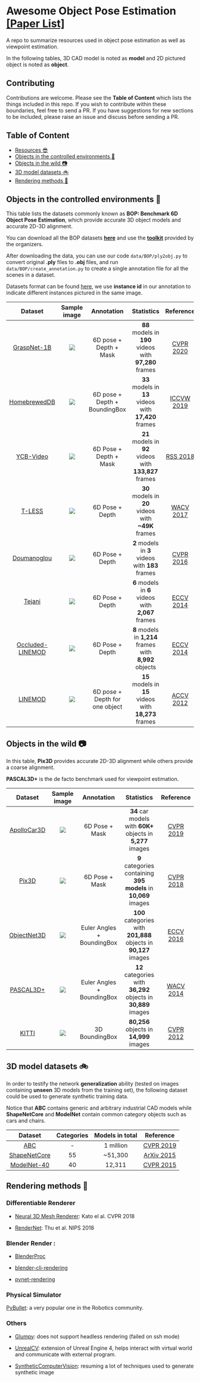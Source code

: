 # Awesome Object Pose Estimation [\[Paper List\]](https://github.com/YoungXIAO13/ObjectPoseEstimationSummary/blob/master/paper.md)
A repo to summarize resources used in object pose estimation as well as viewpoint estimation. 

In the following tables, 3D CAD model is noted as **model** and 2D pictured object is noted as **object**.

## Contributing
Contributions are welcome. 
Please see the **Table of Content** which lists the things included in this repo. 
If you wish to contribute within these boundaries, feel free to send a PR. 
If you have suggestions for new sections to be included, please raise an issue and discuss before sending a PR.


## Table of Content
* [Resources :sunglasses:](https://github.com/YoungXIAO13/ObjectPoseEstimationSummary/blob/master/paper.md)
* [Objects in the controlled environments :movie_camera:](#objects-in-the-controlled-environments-movie_camera)
* [Objects in the wild :camera:](#objects-in-the-wild-camera)
* [3D model datasets :bike:](#3d-model-datasets-bike)
* [Rendering methods :bicyclist:](#rendering-methods-moutain_bicyclist)


## Objects in the controlled environments :movie_camera:
This table lists the datasets commonly known as **BOP: Benchmark 6D Object Pose Estimation**, 
which provide accurate 3D object models and accurate 2D-3D alignment.

You can download all the BOP datasets [**here**](https://bop.felk.cvut.cz/datasets/) and
use the [**toolkit**](https://github.com/thodan/bop_toolkit) provided by the organizers.

After downloading the data, 
you can use our code ```data/BOP/ply2obj.py``` to convert original **.ply** files to **.obj** files,
and run ```data/BOP/create_annotation.py``` to create a single annotation file for all the scenes in a dataset.

Datasets format can be found [here](https://github.com/thodan/bop_toolkit/blob/master/docs/bop_datasets_format.md),
we use **instance id** in our annotation to indicate different instances pictured in the same image.

| Dataset | Sample image | Annotation | Statistics | Reference |
| :-----: | :-----: | :-----: | :-----: | :-----: |
| [GraspNet-1B](https://graspnet.net/index.html) | ![](https://graspnet.net/images/datakn.gif) | 6D pose + Depth + Mask| **88** models in **190** videos with **97,280** frames| [CVPR 2020](https://openaccess.thecvf.com/content_CVPR_2020/papers/Fang_GraspNet-1Billion_A_Large-Scale_Benchmark_for_General_Object_Grasping_CVPR_2020_paper.pdf)| 
| [HomebrewedDB](http://campar.in.tum.de/personal/ilic/homebreweddb/index.html) | ![](https://github.com/YoungXIAO13/6DPoseEstimationDatasets/blob/master/img/HomebrewedDB.png) | 6D pose + Depth + BoundingBox| **33** models in **13** videos with **17,420** frames| [ICCVW 2019](https://arxiv.org/abs/1904.03167)| 
| [YCB-Video](https://rse-lab.cs.washington.edu/projects/posecnn/) | ![](https://github.com/YoungXIAO13/6DPoseEstimationDatasets/blob/master/img/YCB-Video.png) | 6D Pose + Depth + Mask | **21** models in **92** videos with **133,827** frames| [RSS 2018](https://arxiv.org/abs/1711.00199) |
| [T-LESS](http://cmp.felk.cvut.cz/t-less/)| ![](https://github.com/YoungXIAO13/6DPoseEstimationDatasets/blob/master/img/T-LESS.png) | 6D Pose + Depth | **30** models in **20** videos with **~49K** frames | [WACV 2017](https://arxiv.org/abs/1701.05498)|
| [Doumanoglou](http://rkouskou.gitlab.io/research/6D_NBV.html)| ![](https://github.com/YoungXIAO13/6DPoseEstimationDatasets/blob/master/img/Doumanoglou.png)| 6D Pose + Depth | **2** models in **3** videos with **183** frames| [CVPR 2016](https://arxiv.org/abs/1512.07506)|
| [Tejani](http://rkouskou.gitlab.io/research/LCHF.html) | ![](https://github.com/YoungXIAO13/6DPoseEstimationDatasets/blob/master/img/Tejani.png) | 6D Pose + Depth | **6** models in **6** videos with **2,067** frames | [ECCV 2014](http://rkouskou.gitlab.io/publications/docs/ECCV_2014.pdf)|
| [Occluded-LINEMOD](https://bop.felk.cvut.cz/datasets/) | ![](https://github.com/YoungXIAO13/6DPoseEstimationDatasets/blob/master/img/LINEMOD-O.jpg) | 6D Pose + Depth | **8** models in **1,214** frames with **8,992** objects | [ECCV 2014](http://wwwpub.zih.tu-dresden.de/~cvweb/publications/papers/2014/PoseEstimationECCV2014.pdf) | 
| [LINEMOD](https://bop.felk.cvut.cz/datasets/) | ![](https://github.com/YoungXIAO13/6DPoseEstimationDatasets/blob/master/img/LINEMOD.jpg) | 6D pose + Depth for one object | **15** models in **15** videos with **18,273** frames | [ACCV 2012](http://www.stefan-hinterstoisser.com/papers/hinterstoisser2012accv.pdf) |


## Objects in the wild :camera:
In this table, **Pix3D** provides accurate 2D-3D alignment 
while others provide a coarse alignment.

**PASCAL3D+** is the de facto benchmark used for viewpoint estimation.

| Dataset | Sample image | Annotation | Statistics | Reference |
| :-----: | :-----: | :-----: | :-----: | :-----: |
| [ApolloCar3D](http://apolloscape.auto/car_instance.html) | ![](https://github.com/YoungXIAO13/6DPoseEstimationDatasets/blob/master/img/ApolloCar3D.png) | 6D Pose + Mask | **34** car models with **60K+** objects in **5,277** images | [CVPR 2019](https://arxiv.org/abs/1811.12222) |
| [Pix3D](http://pix3d.csail.mit.edu/) | ![](https://github.com/YoungXIAO13/6DPoseEstimationDatasets/blob/master/img/Pix3D.png) | 6D Pose + Mask | **9** categories containing **395 models** in **10,069** images | [CVPR 2018](http://pix3d.csail.mit.edu/papers/pix3d_cvpr.pdf) |
| [ObjectNet3D](http://cvgl.stanford.edu/projects/objectnet3d/) | ![](https://github.com/YoungXIAO13/6DPoseEstimationDatasets/blob/master/img/ObjectNet3D.png) | Euler Angles + BoundingBox | **100** categories with **201,888** objects in **90,127** images | [ECCV 2016](http://cvgl.stanford.edu/papers/xiang_eccv16.pdf) |
| [PASCAL3D+](http://cvgl.stanford.edu/projects/pascal3d.html) | ![](https://github.com/YoungXIAO13/6DPoseEstimationDatasets/blob/master/img/Pascal3D.png) | Euler Angles + BoundingBox | **12** categories with **36,292** objects in **30,889** images | [WACV 2014](https://www-cs.stanford.edu/~roozbeh/papers/wacv14.pdf) |
| [KITTI](http://www.cvlibs.net/datasets/kitti/eval_object.php) | ![](https://github.com/YoungXIAO13/6DPoseEstimationDatasets/blob/master/img/KITTI.png) | 3D BoundingBox | **80,256** objects in **14,999** images | [CVPR 2012](http://www.cvlibs.net/publications/Geiger2012CVPR.pdf) |


## 3D model datasets :bike:
In order to testify the network **generalization** ability 
(tested on images containing **unseen** 3D models from the training set),
the following dataset could be used to generate synthetic training data.

Notice that **ABC** contains generic and arbitrary industrial CAD models 
while **ShapeNetCore** and **ModelNet** contain common category objects such as cars and chairs.   

| Dataset | Categories | Models in total | Reference |
| :-----: | :-----: | :-----: | :-----: |
| [ABC](https://deep-geometry.github.io/abc-dataset/) | - | 1 million | [CVPR 2019](https://arxiv.org/pdf/1812.06216.pdf) |
| [ShapeNetCore](https://www.shapenet.org/download/shapenetcore) | 55 | ~51,300 | [ArXiv 2015](https://arxiv.org/abs/1512.03012) | 
| [ModelNet-40](http://modelnet.cs.princeton.edu/) | 40 | 12,311 | [CVPR 2015](https://3dshapenets.cs.princeton.edu/paper.pdf) |


## Rendering methods :mountain_bicyclist:

### Differentiable Renderer
* [Neural 3D Mesh Renderer](http://hiroharu-kato.com/projects_en/neural_renderer.html): Kato el al. CVPR 2018
 
* [RenderNet](https://github.com/thunguyenphuoc/RenderNet): Thu et al. NIPS 2018

### Blender Render :

* [BlenderProc](https://github.com/DLR-RM/BlenderProc)

* [blender-cli-rendering](https://github.com/yuki-koyama/blender-cli-rendering)

* [pvnet-rendering](https://github.com/zju3dv/pvnet-rendering)

### Physical Simulator

[PyBullet](https://github.com/bulletphysics/bullet3/tree/master/examples/pybullet): 
a very popular one in the Robotics community.


### Others
* [Glumpy](https://github.com/glumpy/glumpy): does not support headless rendering (failed on ssh mode)

* [UnrealCV](https://github.com/unrealcv/unrealcv): extension of Unreal Engine 4, 
helps interact with virtual world and communicate with external program.

* [SyntheticComputerVision](https://github.com/unrealcv/synthetic-computer-vision): 
resuming a lot of techniques used to generate synthetic image 

